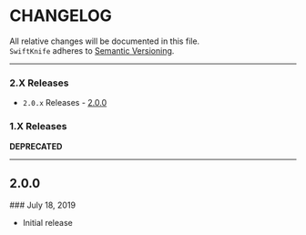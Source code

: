 # CHANGELOG

All relative changes will be documented in this file. \
`SwiftKnife` adheres to [Semantic Versioning](https://semver.org).

***

### 2.X Releases

- `2.0.x` Releases - [2.0.0](#200)

### 1.X Releases

**DEPRECATED**

***

## 2.0.0
### July 18, 2019

* Initial release
